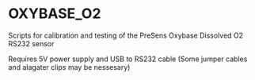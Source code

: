 # OXYBASE_O2
Scripts for calibration and testing of the PreSens Oxybase Dissolved O2 RS232 sensor

Requires 5V power supply and USB to RS232 cable
(Some jumper cables and alagater clips may be nessesary)
